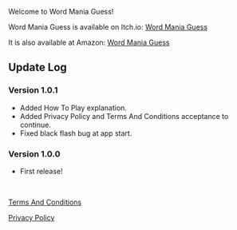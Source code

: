 Welcome to Word Mania Guess!

Word Mania Guess is available on Itch.io: <a href="https://meter-g-a-m-e-s.itch.io/word-mania-guess">Word Mania Guess</a>

It is also available at Amazon: <a href="https://www.amazon.com/Meter-Games-Word-Mania-Guess/dp/B0BTXQ2WS3">Word Mania Guess</a>

<h2><strong>Update Log</strong></h3>

<h3><strong>Version 1.0.1</strong></h3>
<ul>
    <li>Added How To Play explanation.</li>
    <li>Added Privacy Policy and Terms And Conditions acceptance to continue.</li>
    <li>Fixed black flash bug at app start.</li>
</ul>

<h3><strong>Version 1.0.0</strong></h3>
<ul>
    <li>First release!</li>
</ul>

<br>

<a href="https://github.com/metergames/word-mania-guess/wiki/Terms-And-Conditions/">Terms And Conditions</a>

<a href="https://github.com/metergames/word-mania-guess/wiki/Privacy-Policy/">Privacy Policy</a>
